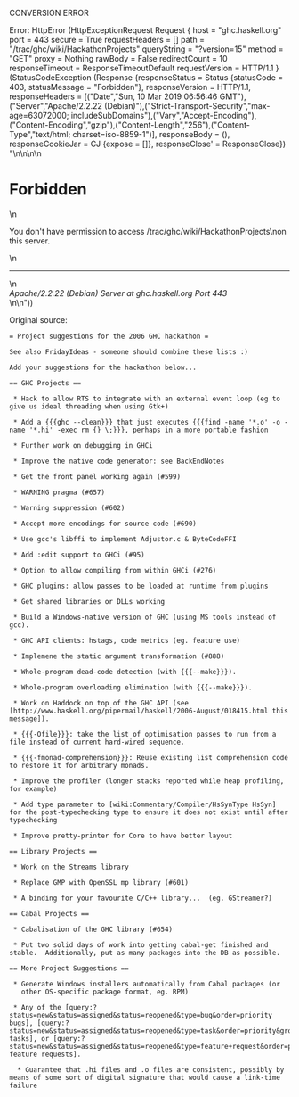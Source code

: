 CONVERSION ERROR

Error: HttpError (HttpExceptionRequest Request {
  host                 = "ghc.haskell.org"
  port                 = 443
  secure               = True
  requestHeaders       = []
  path                 = "/trac/ghc/wiki/HackathonProjects"
  queryString          = "?version=15"
  method               = "GET"
  proxy                = Nothing
  rawBody              = False
  redirectCount        = 10
  responseTimeout      = ResponseTimeoutDefault
  requestVersion       = HTTP/1.1
}
 (StatusCodeException (Response {responseStatus = Status {statusCode = 403, statusMessage = "Forbidden"}, responseVersion = HTTP/1.1, responseHeaders = [("Date","Sun, 10 Mar 2019 06:56:46 GMT"),("Server","Apache/2.2.22 (Debian)"),("Strict-Transport-Security","max-age=63072000; includeSubDomains"),("Vary","Accept-Encoding"),("Content-Encoding","gzip"),("Content-Length","256"),("Content-Type","text/html; charset=iso-8859-1")], responseBody = (), responseCookieJar = CJ {expose = []}, responseClose' = ResponseClose}) "<!DOCTYPE HTML PUBLIC \"-//IETF//DTD HTML 2.0//EN\">\n<html><head>\n<title>403 Forbidden</title>\n</head><body>\n<h1>Forbidden</h1>\n<p>You don't have permission to access /trac/ghc/wiki/HackathonProjects\non this server.</p>\n<hr>\n<address>Apache/2.2.22 (Debian) Server at ghc.haskell.org Port 443</address>\n</body></html>\n"))

Original source:

```trac
= Project suggestions for the 2006 GHC hackathon =

See also FridayIdeas - someone should combine these lists :)

Add your suggestions for the hackathon below...

== GHC Projects ==

 * Hack to allow RTS to integrate with an external event loop (eg to give us ideal threading when using Gtk+)

 * Add a {{{ghc --clean}}} that just executes {{{find -name '*.o' -o -name '*.hi' -exec rm {} \;}}}, perhaps in a more portable fashion

 * Further work on debugging in GHCi

 * Improve the native code generator: see BackEndNotes

 * Get the front panel working again (#599)

 * WARNING pragma (#657)

 * Warning suppression (#602)

 * Accept more encodings for source code (#690)

 * Use gcc's libffi to implement Adjustor.c & ByteCodeFFI

 * Add :edit support to GHCi (#95)

 * Option to allow compiling from within GHCi (#276)

 * GHC plugins: allow passes to be loaded at runtime from plugins

 * Get shared libraries or DLLs working

 * Build a Windows-native version of GHC (using MS tools instead of gcc).

 * GHC API clients: hstags, code metrics (eg. feature use)

 * Implemene the static argument transformation (#888)

 * Whole-program dead-code detection (with {{{--make}}}).

 * Whole-program overloading elimination (with {{{--make}}}).
 
 * Work on Haddock on top of the GHC API (see [http://www.haskell.org/pipermail/haskell/2006-August/018415.html this message]).

 * {{{-Ofile}}}: take the list of optimisation passes to run from a file instead of current hard-wired sequence.

 * {{{-fmonad-comprehension}}}: Reuse existing list comprehension code to restore it for arbitrary monads.

 * Improve the profiler (longer stacks reported while heap profiling, for example)
 
 * Add type parameter to [wiki:Commentary/Compiler/HsSynType HsSyn] for the post-typechecking type to ensure it does not exist until after typechecking

 * Improve pretty-printer for Core to have better layout
 
== Library Projects ==

 * Work on the Streams library

 * Replace GMP with OpenSSL mp library (#601)

 * A binding for your favourite C/C++ library...  (eg. GStreamer?)

== Cabal Projects ==

 * Cabalisation of the GHC library (#654)

 * Put two solid days of work into getting cabal-get finished and stable.  Additionally, put as many packages into the DB as possible.

== More Project Suggestions ==

 * Generate Windows installers automatically from Cabal packages (or
   other OS-specific package format, eg. RPM)

 * Any of the [query:?status=new&status=assigned&status=reopened&type=bug&order=priority bugs], [query:?status=new&status=assigned&status=reopened&type=task&order=priority&group=difficulty tasks], or [query:?status=new&status=assigned&status=reopened&type=feature+request&order=priority feature requests].

  * Guarantee that .hi files and .o files are consistent, possibly by means of some sort of digital signature that would cause a link-time failure

```
